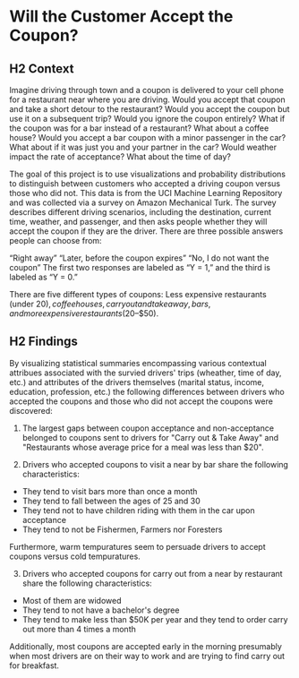# Will the Customer Accept the Coupon?
 
## H2 Context

Imagine driving through town and a coupon is delivered to your cell phone for a restaurant near where you are driving. Would you accept that coupon and take a short detour to the restaurant? Would you accept the coupon but use it on a subsequent trip? Would you ignore the coupon entirely? What if the coupon was for a bar instead of a restaurant? What about a coffee house? Would you accept a bar coupon with a minor passenger in the car? What about if it was just you and your partner in the car? Would weather impact the rate of acceptance? What about the time of day?

The goal of this project is to use visualizations and probability distributions to distinguish between customers who accepted a driving coupon versus those who did not.
This data is from the UCI Machine Learning Repository and was collected via a survey on Amazon Mechanical Turk. The survey describes different driving scenarios, including the destination, current time, weather, and passenger, and then asks people whether they will accept the coupon if they are the driver. There are three possible answers people can choose from:

“Right away”
“Later, before the coupon expires”
“No, I do not want the coupon”
The first two responses are labeled as “Y = 1,” and the third is labeled as “Y = 0.” 

There are five different types of coupons: Less expensive restaurants (under $20), coffee houses, carryout and takeaway, bars, and more expensive restaurants ($20–$50).

## H2 Findings

By visualizing statistical summaries encompassing various contextual attribues associated with the survied drivers' trips (wheather, time of day, etc.) and attributes of the drivers themselves (marital status, income, education, profession, etc.) the following differences between drivers who accepted the coupons and those who did not accept the coupons were discovered:

1) The largest gaps between coupon acceptance and non-acceptance belonged to coupons sent to drivers for "Carry out & Take Away" and "Restaurants whose average price for a meal was less than $20".

2) Drivers who accepted coupons to visit a near by bar share the following characteristics:

- They tend to visit bars more than once a month
- They tend to fall between the ages of 25 and 30
- They tend not to have children riding with them in the car upon acceptance
- They tend to not be Fishermen, Farmers nor Foresters

Furthermore, warm tempuratures seem to persuade drivers to accept coupons versus cold tempuratures.

3) Drivers who accepted coupons for carry out from a near by restaurant share the following characteristics:

- Most of them are widowed
- They tend to not have a bachelor's degree
- They tend to make less than $50K per year and they tend to order carry out more than 4 times a month

Additionally, most coupons are accepted early in the morning presumably when most drivers are on their way to work and are trying to find carry out for breakfast.

